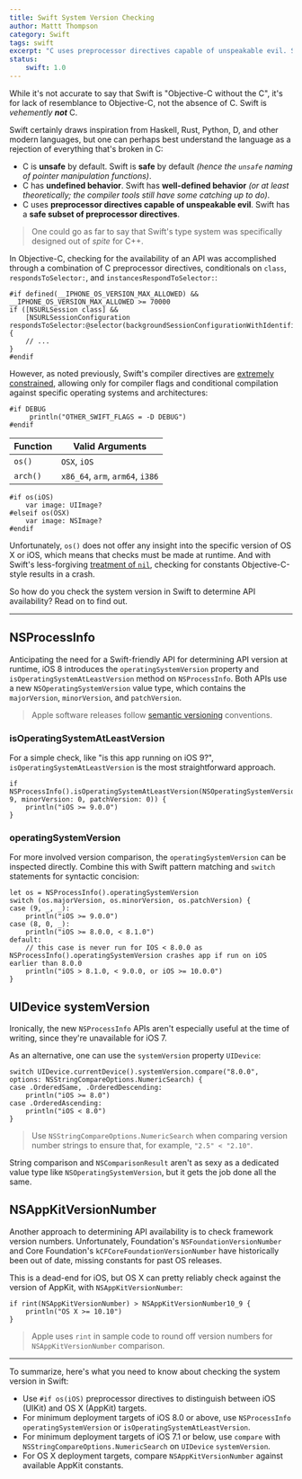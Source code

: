 ```yaml
---
title: Swift System Version Checking
author: Mattt Thompson
category: Swift
tags: swift
excerpt: "C uses preprocessor directives capable of unspeakable evil. Swift has a safe subset of preprocessor directives. So how do we check system version for API compatibility?"
status:
    swift: 1.0
---
```


While it's not accurate to say that Swift is "Objective-C without the C", it's for lack of resemblance to Objective-C, not the absence of C. Swift is _vehemently_ **_not_** C.

Swift certainly draws inspiration from Haskell, Rust, Python, D, and other modern languages, but one can perhaps best understand the language as a rejection of everything that's broken in C:

- C is **unsafe** by default. Swift is **safe** by default _(hence the `unsafe` naming of pointer manipulation functions)_.
- C has **undefined behavior**. Swift has **well-defined behavior** _(or at least theoretically; the compiler tools still have some catching up to do)_.
- C uses **preprocessor directives capable of unspeakable evil**. Swift has a **safe subset of preprocessor directives**.

> One could go as far to say that Swift's type system was specifically designed out of _spite_ for C++.

In Objective-C, checking for the availability of an API was accomplished through a combination of C preprocessor directives, conditionals on `class`, `respondsToSelector:`, and `instancesRespondToSelector:`:

~~~{objective-c}
#if defined(__IPHONE_OS_VERSION_MAX_ALLOWED) && __IPHONE_OS_VERSION_MAX_ALLOWED >= 70000
if ([NSURLSession class] &&
    [NSURLSessionConfiguration respondsToSelector:@selector(backgroundSessionConfigurationWithIdentifier:)]) {
    // ...
}
#endif
~~~

However, as noted previously, Swift's compiler directives are [extremely constrained](https://developer.apple.com/library/ios/documentation/Swift/Conceptual/BuildingCocoaApps/InteractingWithCAPIs.html#//apple_ref/doc/uid/TP40014216-CH8-XID_20), allowing only for compiler flags and conditional compilation against specific operating systems and architectures:

~~~{swift}
#if DEBUG
     println("OTHER_SWIFT_FLAGS = -D DEBUG")
#endif
~~~

| Function | Valid Arguments                    |
|----------|------------------------------------|
| `os()`   | `OSX`, `iOS`                      |
| `arch()` | `x86_64`, `arm`, `arm64`, `i386`   |

~~~{swift}
#if os(iOS)
    var image: UIImage?
#elseif os(OSX)
    var image: NSImage?
#endif
~~~

Unfortunately, `os()` does not offer any insight into the specific version of OS X or iOS, which means that checks must be made at runtime. And with Swift's less-forgiving [treatment of `nil`](http://nshipster.com/nil/), checking for constants Objective-C-style results in a crash.

So how do you check the system version in Swift to determine API availability? Read on to find out.

* * *

## NSProcessInfo

Anticipating the need for a Swift-friendly API for determining API version at runtime, iOS 8 introduces the `operatingSystemVersion` property and `isOperatingSystemAtLeastVersion` method on `NSProcessInfo`. Both APIs use a new `NSOperatingSystemVersion` value type, which contains the `majorVersion`, `minorVersion`, and `patchVersion`.

> Apple software releases follow [semantic versioning](http://semver.org) conventions.

### isOperatingSystemAtLeastVersion

For a simple check, like "is this app running on iOS 9?", `isOperatingSystemAtLeastVersion` is the most straightforward approach.

~~~{swift}
if NSProcessInfo().isOperatingSystemAtLeastVersion(NSOperatingSystemVersion(majorVersion: 9, minorVersion: 0, patchVersion: 0)) {
    println("iOS >= 9.0.0")
}
~~~

### operatingSystemVersion

For more involved version comparison, the `operatingSystemVersion` can be inspected directly. Combine this with Swift pattern matching and `switch` statements for syntactic concision:

~~~{swift}
let os = NSProcessInfo().operatingSystemVersion
switch (os.majorVersion, os.minorVersion, os.patchVersion) {
case (9, _, _):
    println("iOS >= 9.0.0")
case (8, 0, _):
    println("iOS >= 8.0.0, < 8.1.0")
default:
    // this case is never run for IOS < 8.0.0 as NSProcessInfo().operatingSystemVersion crashes app if run on iOS earlier than 8.0.0
    println("iOS > 8.1.0, < 9.0.0, or iOS >= 10.0.0")
}
~~~

## UIDevice systemVersion

Ironically, the new `NSProcessInfo` APIs aren't especially useful at the time of writing, since they're unavailable for iOS 7.

As an alternative, one can use the `systemVersion` property `UIDevice`:

~~~{swift}
switch UIDevice.currentDevice().systemVersion.compare("8.0.0", options: NSStringCompareOptions.NumericSearch) {
case .OrderedSame, .OrderedDescending:
    println("iOS >= 8.0")
case .OrderedAscending:
    println("iOS < 8.0")
}
~~~

> Use `NSStringCompareOptions.NumericSearch` when comparing version number strings to ensure that, for example, `"2.5" < "2.10"`.

String comparison and `NSComparisonResult` aren't as sexy as a dedicated value type like `NSOperatingSystemVersion`, but it gets the job done all the same.

## NSAppKitVersionNumber

Another approach to determining API availability is to check framework version numbers. Unfortunately, Foundation's `NSFoundationVersionNumber` and Core Foundation's `kCFCoreFoundationVersionNumber` have historically been out of date, missing constants for past OS releases.

This is a dead-end for iOS, but OS X can pretty reliably check against the version of AppKit, with `NSAppKitVersionNumber`:

~~~{swift}
if rint(NSAppKitVersionNumber) > NSAppKitVersionNumber10_9 {
    println("OS X >= 10.10")
}
~~~

> Apple uses `rint` in sample code to round off version numbers for `NSAppKitVersionNumber` comparison.

* * *

To summarize, here's what you need to know about checking the system version in Swift:

- Use `#if os(iOS)` preprocessor directives to distinguish between iOS (UIKit) and OS X (AppKit) targets.
- For minimum deployment targets of iOS 8.0 or above, use `NSProcessInfo` `operatingSystemVersion` or `isOperatingSystemAtLeastVersion`.
- For minimum deployment targets of iOS 7.1 or below, use `compare` with `NSStringCompareOptions.NumericSearch` on `UIDevice` `systemVersion`.
- For OS X deployment targets, compare `NSAppKitVersionNumber` against available AppKit constants.
